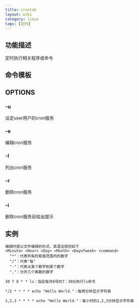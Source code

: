 ```yaml
---
title: crontab
layout: wiki
category: linux
tags: [定时]
---
```


## 功能描述

定时执行相关程序或命令

## 命令模板

## OPTIONS

### -u <user>

设定user用户的cron服务

### -e

编辑cron服务

### -l

列出cron服务

### -r

删除cron服务

### -i

删除cron服务前给出提示

## 实例

```
编辑时是以文件编辑的形式，其语法规则如下
<Minute> <Hour> <Day> <Month> <Dayofweek> <command>
  "*"：代表所有的取值范围内的数字
  "/"：代表"每"
  "-"：代表从某个数字到某个数字
  ","：分开几个离散的数字

30 7 8 * * ls：指定每月8号的7：30分执行ls命令

*/2 * * * * echo "Hello World."：每两分钟显示字符串
 
1,2,3 * * * * echo "Hello World."：每小时的1,2,3分钟显示字符串
```